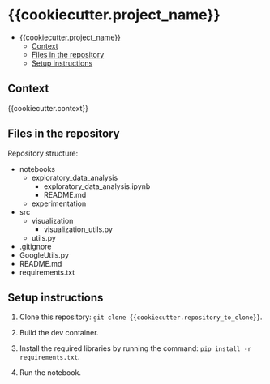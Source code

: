 # {{cookiecutter.project_name}}


- [{{cookiecutter.project_name}}](#{{cookiecutter.project_name_ref}})
	- [Context](#context)
	- [Files in the repository](#files-in-the-repository)
	- [Setup instructions](#setup-instructions)


## Context

{{cookiecutter.context}}


## Files in the repository

Repository structure:

- notebooks
  - exploratory_data_analysis
    - exploratory_data_analysis.ipynb
    - README.md
  - experimentation
- src
  - visualization
    - visualization_utils.py
  - utils.py
- .gitignore
- GoogleUtils.py
- README.md
- requirements.txt


## Setup instructions

1. Clone this repository:
   `git clone {{cookiecutter.repository_to_clone}}`.

2. Build the dev container. 

3. Install the required libraries by running the command: `pip install -r requirements.txt`.

4. Run the notebook.
